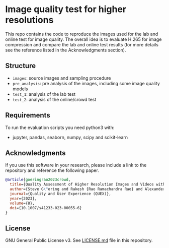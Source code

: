 # Image quality test for higher resolutions

This repo contains the code to reproduce the images used for the lab and online test for image quality.
The overall idea is to evaluate H.265 for image compression and compare the lab and online test results (for more details see the reference listed in the Acknowledgments section).

## Structure

* `images`: source images and sampling procedure
* `pre_analysis`: pre analysis of the images, including some image quality models
* `test_1`: analysis of the lab test
* `test_2`: analysis of the online/crowd test

## Requirements
To run the evaluation scripts you need python3 with:
  * jupyter, pandas, seaborn, numpy, scipy and scikit-learn


## Acknowledgments
If you use this software in your research, please include a link to the repository and reference the following paper.

```bibtex
@article{goeringrao2023crowd,
  title={Quality Assessment of Higher Resolution Images and Videos with Remote Testing},
  author={Steve G\"oring and Rakesh {Rao Ramachandra Rao} and Alexander Raake},
  journal={Quality and User Experience (QUEX)},
  year={2023},
  volume={8},
  doi={10.1007/s41233-023-00055-6}
}
```

## License
GNU General Public License v3. See [LICENSE.md](LICENSE.md) file in this repository.

